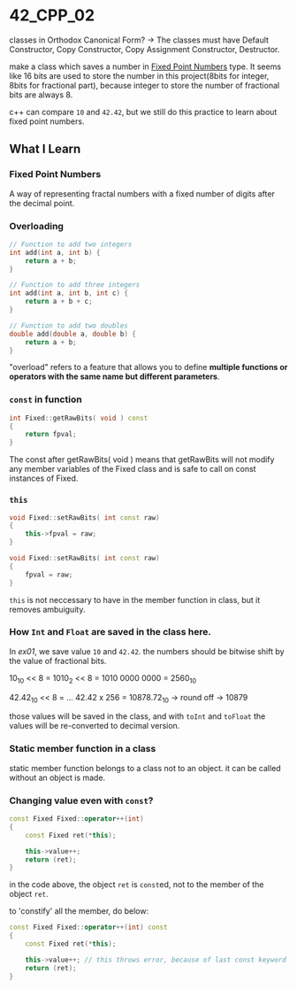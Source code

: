 # 42_CPP_02
classes in Orthodox Canonical Form? -> The classes must have Default Constructor, Copy Constructor, Copy Assignment Constructor, Destructor.

make a class which saves a number in [Fixed Point Numbers](https://web.archive.org/web/20231224143018/https://inst.eecs.berkeley.edu/~cs61c/sp06/handout/fixedpt.html) type.
It seems like 16 bits are used to store the number in this project(8bits for integer, 8bits for fractional part), because integer to store the number of fractional bits are always 8.

c++ can compare `10` and `42.42`, but we still do this practice to learn about fixed point numbers.

## What I Learn
### Fixed Point Numbers
A way of representing fractal numbers with a fixed number of digits after the decimal point.
### Overloading 
```c++
// Function to add two integers
int add(int a, int b) {
    return a + b;
}

// Function to add three integers
int add(int a, int b, int c) {
    return a + b + c;
}

// Function to add two doubles
double add(double a, double b) {
    return a + b;
}
```
"overload" refers to a feature that allows you to define **multiple functions or operators with the same name but different parameters**. 


### `const` in function
```c++
int Fixed::getRawBits( void ) const
{
	return fpval;
}
```
The const after getRawBits( void ) means that getRawBits will not modify any member variables of the Fixed class and is safe to call on const instances of Fixed.

### `this`
```c++
void Fixed::setRawBits( int const raw)
{
	this->fpval = raw;
}
```

```c++
void Fixed::setRawBits( int const raw)
{
	fpval = raw;
}
```

`this` is not neccessary to have in the member function in class, but it removes ambuiguity.<br/>

### How `Int` and `Float` are saved in the class here.
In *ex01*, we save value `10` and `42.42`. the numbers should be bitwise shift by the value of fractional bits.

10<sub>10</sub> << 8 = 1010<sub>2</sub> << 8 = 1010 0000 0000 = 2560<sub>10</sub>

42.42<sub>10</sub> << 8 = ... 42.42 x 256  = 10878.72<sub>10</sub> -> round off -> 10879

those values will be saved in the class, and with `toInt` and `toFloat` the values will be re-converted to decimal version.


### Static member function in a class
static member function belongs to a class not to an object. it can be called without an object is made.

### Changing value even with `const`?

```c++
const Fixed	Fixed::operator++(int)
{
	const Fixed	ret(*this);

	this->value++;
	return (ret);
}
```

in the code above, the object `ret` is `const`ed, not to the member of the object `ret`.

to 'constify' all the member, do below:

```c++
const Fixed	Fixed::operator++(int) const
{
	const Fixed	ret(*this);

	this->value++; // this throws error, because of last const keyword in function name
	return (ret);
}
```


